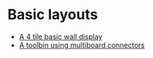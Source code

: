 # Basic layouts
* [A 4 tile basic wall display](basicdisplay/)
* [A toolbin using multiboard connectors](multiboard_connector_toolbin/)


